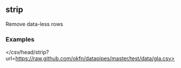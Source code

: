 ## strip

Remove data-less rows

### Examples

</csv/head/strip?url=https://raw.github.com/okfn/datapipes/master/test/data/gla.csv>

